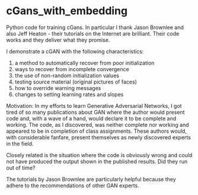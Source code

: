 # cGans_with_embedding
Python code for training cGans.  In particular I thank Jason Brownlee and also Jeff Heaton - their tutorials on the Internet are brilliant.  Their code works and they deliver what they promise.  

I demonstrate a cGAN with the following characteristics:
  1.  a method to automatically recover from poor initialization
  2.  ways to recover from incomplete convergence
  3.  the use of non-random initialization values
  4.  testing source material (original pictures of faces)
  5.  how to override warning messages
  6.  changes to setting learning rates and slopes

Motivation:
In my efforts to learn Generative Adversarial Networks, I got tired of so many publications about GAN where the author would present code and, with a wave of a hand, would declare it to be complete and working.  The code, as I discovered, was neither complete nor working and appeared to be in completion of class assignments.  These authors would, with considerable fanfare, present themselves as newly discovered experts in the field.  

Closely related is the situation where the code is obviously wrong and could not have produced the output shown in the published results.  Did they run out of time?   

The tutorials by Jason Brownlee are particularly helpful because they adhere to the recommendations of other GAN experts.  
